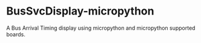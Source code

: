 # BusSvcDisplay-micropython
A Bus Arrival Timing display using micropython and micropython supported boards.
